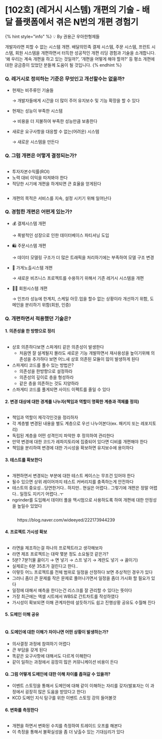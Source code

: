 # \[102호] (레거시 시스템) 개편의 기술 - 배달 플랫폼에서 겪은 N번의 개편 경험기

{% hint style="info" %}
💡 By 권용근 우아한형제들

개발자라면 피할 수 없는 시스템 개편. 배달의민족 결제 시스템, 주문 시스템, 프런트 시스템, 회원 시스템을 개편하면서 터득한 성공적인 개편 리딩 경험과 기술을 소개합니다. ‘왜 우리는 계속 개편을 하고 있는 것일까?’, ‘개편을 어떻게 해야 할까?’ 등 평소 개편에 대한 궁금증이 있었던 분들께 도움이 될 것입니다.
{% endhint %}

### Q. 레거시로 정의하는 기준은 무엇인고 개선할수는 없을까?

*   현재는 비주류인 기술들

    → 개발자들에게 시간을 더 많이 주어 유지보수 및 기능 확장을 할 수 있다
*   현재는 성능이 부족한 시스템

    → 비용을 더 지불하여 부족한 성능만큼 보충한다
*   새로운 요구사항을 대응할 수 없는(어려운) 시스템

    → 새로운 시스템을 만든다

### Q. 그럼 개편은 어떻게 결정되는가?

<figure><img src="../../../.gitbook/assets/1 (1).png" alt=""><figcaption></figcaption></figure>

* 투자자본수익률(ROI)
* 노력 대비 이익을 따져봐야 한다
* 적당한 시기에 개편을 하게되면 큰 효율을 얻게된다

<figure><img src="../../../.gitbook/assets/2 (3).png" alt=""><figcaption></figcaption></figure>

* 개편의 목적은 서비스를 지속, 설정 시키기 위해 일어난다

### Q. 경험한 개편은 어떤게 있는가?

*   💰 결제시스템 개편

    → 폭발적인 성장으로 인한 데이터베이스 파티셔닝 도입
*   🛍 주문시스템 개편

    → 데이터 모델링 구조가 더 많은 트래픽을 처리하기에는 부족하여 모델 구조 변경
*   🏪 가게노출시스템 개편

    → 새로운 비즈니스 프로젝트를 수용하기 위해서 기존 레거시 시스템을 개편
*   👩‍🔧 회원시스템 개편

    → 인프라 성능에 한계치, 스케일 아웃.업을 할수 없는 상황이라 개선하기 위함, 도메인을 분리하기 위함(회원, 인증)

### Q. 개편하면서 적용했던 기술은?

#### 1. 의존성을 한 방향으로 정리

<figure><img src="../../../.gitbook/assets/3 (4).png" alt=""><figcaption></figcaption></figure>

* 상호 의존하다보면 스파게티 같은 의존성이 발생한다
  * 처음엔 잘 설계될지 몰라도 새로운 기능 개발하면서 재사용성을 높이기위해 의존성을 추가하다 보면 어느새 상호 의존된 모듈이 많이 발생하게 된다
* 스파게티 코드를 풀수 있는 방법은?
  * 의존성을 한방향으로 설정하라
  * 의존성의 깊이로 층을 형성하라
  * 같은 층을 의존하는 것도 지양하라
* 스파게티 코드를 풀게되면 사이드 이펙트를 줄일 수 있다

#### 2. 변경 대상에 대한 경계를 나누자(책임과 역할이 명확한 계층과 객체를 정의)

<figure><img src="../../../.gitbook/assets/4 (1).png" alt=""><figcaption></figcaption></figure>

* 책임과 역할이 제각각인것을 정리하자
* 각 계층별 변경된 내용을 별도 계층으로 우선 나누어본다(ex. 패키지 또는 레포지토리)
* 독립된 계층을 어떤 성격인지 파악한 후 정의하여 관리한다
* 만약 변경에 대한 코드가 레파지토리에 집중되어 있다면 디비를 개편해야 한다
* 책임을 분리하여 변경에 대한 가시성을 확보하면 유지보수에 용이하다

#### 3. 테스트를 확보한다

<figure><img src="../../../.gitbook/assets/5.png" alt=""><figcaption></figcaption></figure>

* 개편하면서 변경되는 부분에 대한 테스트 케이스는 무조건 있어야 한다
* 될수 있으면 상위 레이어까지 테스트 커버리지를 충족하는게 안전하다
* 테스트의 중요성…당연한거다.. 하지만.. 현실은 어렵다.. 그렇기에 개편은 정말 어렵다.. 일정도 지키기 어렵다..ㅜ
* ngrinder를 도입해서 데이터 풀을 맥시멈으로 사용하도록 하여 개편에 대한 안정성을 높일수 있었다

<figure><img src="../../../.gitbook/assets/6 (1).png" alt=""><figcaption><p>https://blog.naver.com/wideeyed/222173944239</p></figcaption></figure>



#### 4. 프로젝트 가시성 확보

<figure><img src="../../../.gitbook/assets/7.png" alt=""><figcaption></figcaption></figure>

* 라면을 제조하는걸 하나의 프로젝트라고 생각해보자
* 라면 제조 프로젝트는 대략 몇분 정도 소요될것 같은가?
* 5분? 7분?(물 끓이기 → 면 넣기 → 스프 넣기 → 계란도 넣기 → 끓이기)
* 실제로는 6분 35초가 걸린다고 한다..
* 이렇듯 어느 프로젝트를 전체 범위로 일정을 산정하다 보면 추상적인 경우가 있다
* 그러니 좀더 큰 문제를 작은 문제로 풀어나가면서 일정을 좀더 가시화 할 필요가 있다
* 일정에 대해서 예측을 한다는건 리스크를 잘 관리할 수 있다는 뜻이다
* 가장 최근에는 엑셀 시트에서 WBS로 간트차트를 작성하였다
* 가시성이 확보되면 이해 관계자한테 설듯하기도 쉽고 진행상황 공유도 수월해 진다

#### 5. 도메인 이해 공유

<figure><img src="../../../.gitbook/assets/8 (2).png" alt=""><figcaption></figcaption></figure>

#### Q. 도메인에 대한 이해가 차이나면 어떤 상황이 발생하는가?

* 의사결정 과정에 참여하기 어렵다
* 큰 부담을 갖게 된다
* 똑같은 요구사항에 대해서도 다르게 이해한다
* 같이 일하는 과정에서 굉장히 많은 커뮤니케이션 비용이 든다

#### Q. 그럼 어떻게 도메인에 대한 이해 차이를 좁혀갈 수 있을까?

* 이벤트 스토밍을 통해서 도메인에 대해 같이 이해하는 자리를 갖자(발표자는 이 과정에서 굉장히 많은 도움을 받았다고 한다)
* KCD 도메인 지식 탐구를 위한 이벤트 스토밍 강의 들어볼것

#### 6. 변화를 측정한다

<figure><img src="../../../.gitbook/assets/9 (2).png" alt=""><figcaption></figcaption></figure>

* 개편을 하면서 변화된 수치를 측정하여 트레이드 오프를 해본다
* 이 측정을 통해서 불확실성을 좀 더 낮출수 있는 기대심리가 있다
